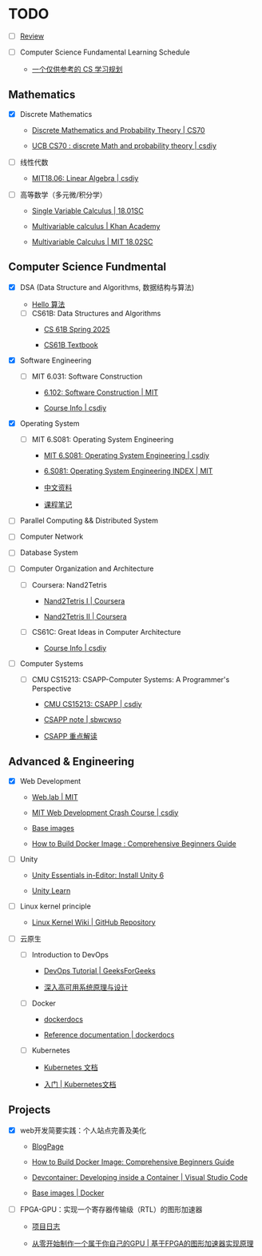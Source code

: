 # TODO

- [ ] [Review](https://github.com/virtualguard101/note/blob/main/TODO.md)

- [ ] Computer Science Fundamental Learning Schedule
    - [一个仅供参考的 CS 学习规划](https://csdiy.wiki/CS%E5%AD%A6%E4%B9%A0%E8%A7%84%E5%88%92/)

## Mathematics

- [x] Discrete Mathematics

    - [Discrete Mathematics and Probability Theory | CS70](https://www.eecs70.org/)

    - [UCB CS70 : discrete Math and probability theory | csdiy](https://csdiy.wiki/%E6%95%B0%E5%AD%A6%E8%BF%9B%E9%98%B6/CS70/)

- [ ] 线性代数

    - [MIT18.06: Linear Algebra | csdiy](https://csdiy.wiki/%E6%95%B0%E5%AD%A6%E5%9F%BA%E7%A1%80/MITLA/)

- [ ] 高等数学（多元微/积分学）
    - [Single Variable Calculus | 18.01SC](https://ocw.mit.edu/courses/18-01sc-single-variable-calculus-fall-2010/)

    - [Multivariable calculus | Khan Academy](https://www.khanacademy.org/math/multivariable-calculus)

    - [Multivariable Calculus | MIT 18.02SC](https://ocw.mit.edu/courses/18-02sc-multivariable-calculus-fall-2010/)


## Computer Science Fundmental

- [x] DSA (Data Structure and Algorithms, 数据结构与算法)
    - [Hello 算法](https://www.hello-algo.com/)

    - [ ] CS61B: Data Structures and Algorithms
        - [CS 61B Spring 2025](https://sp25.datastructur.es/)

        - [CS61B Textbook](https://cs61b-2.gitbook.io/cs61b-textbook)

- [x] Software Engineering

    - [ ] MIT 6.031: Software Construction
        - [6.102: Software Construction | MIT](https://web.mit.edu/6.102/www/sp25/)

        - [Course Info | csdiy](https://csdiy.wiki/%E8%BD%AF%E4%BB%B6%E5%B7%A5%E7%A8%8B/6031/)

- [x] Operating System

    - [ ] MIT 6.S081: Operating System Engineering
        - [MIT 6.S081: Operating System Engineering | csdiy](https://csdiy.wiki/%E6%93%8D%E4%BD%9C%E7%B3%BB%E7%BB%9F/MIT6.S081/)

        - [6.S081: Operating System Engineering INDEX | MIT](https://pdos.csail.mit.edu/6.828/2021/schedule.html)

        - [中文资料](https://xv6.dgs.zone/)

        - [课程笔记](https://mit-public-courses-cn-translatio.gitbook.io/mit6-s081)

- [ ] Parallel Computing && Distributed System

- [ ] Computer Network

- [ ] Database System

- [ ] Computer Organization and Architecture

    - [ ] Coursera: Nand2Tetris
        - [Nand2Tetris I | Coursera](https://www.coursera.org/learn/build-a-computer)

        - [Nand2Tetris II | Coursera](https://www.coursera.org/learn/nand2tetris2)

    - [ ] CS61C: Great Ideas in Computer Architecture
        - [Course Info | csdiy](https://csdiy.wiki/%E4%BD%93%E7%B3%BB%E7%BB%93%E6%9E%84/CS61C/)

- [ ] Computer Systems

    - [ ] CMU CS15213: CSAPP-Computer Systems: A Programmer's Perspective
        - [CMU CS15213: CSAPP | csdiy](https://csdiy.wiki/%E8%AE%A1%E7%AE%97%E6%9C%BA%E7%B3%BB%E7%BB%9F%E5%9F%BA%E7%A1%80/CSAPP/)

        - [CSAPP note | sbwcwso](https://note.sbwcwso.com/CSStudy/#/page/csapp)

        - [CSAPP 重点解读](https://fengmuzi2003.gitbook.io/csapp3e)


## Advanced & Engineering

- [x] Web Development
    - [Web.lab | MIT](https://web.archive.org/web/20250412024231/https://weblab.mit.edu/schedule)

    - [MIT Web Development Crash Course | csdiy](https://csdiy.wiki/Web%E5%BC%80%E5%8F%91/mitweb/)

    - [Base images](https://docs.docker.com/build/building/base-images/)

    - [How to Build Docker Image : Comprehensive Beginners Guide](https://devopscube.com/build-docker-image/)

- [ ] Unity
    - [Unity Essentials in-Editor: Install Unity 6](https://learn.unity.com/tutorial/66c39b3bedbc2a1990cb94c6?contentId=66c4ab6bedbc2a1f94eb0a93&missionId=66c4aac0edbc2a23228c872d&pathwayId=66c4af96edbc2a1604fdfba1&tab=overview)

    - [Unity Learn](https://learn.unity.com/u/68172f02edbc2a162daa2c41/?tab=activity)

- [ ] Linux kernel principle
    - [Linux Kernel Wiki | GitHub Repository](https://github.com/virtualguard101/linux_kernel_wiki)

- [ ] 云原生
    - [ ] Introduction to DevOps
        - [DevOps Tutorial | GeeksForGeeks](https://www.geeksforgeeks.org/devops-tutorial/)

        - [深入高可用系统原理与设计](https://www.thebyte.com.cn/)

        <!-- - [DevOpsBook | Github Repository](https://github.com/virtualguard101/DevOpsBook)
        (*前者SSL证书失效，暂用本地部署阅读替代*) -->

    - [ ] Docker
        - [dockerdocs](https://docs.docker.com/)

        - [Reference documentation | dockerdocs](https://docs.docker.com/reference/)

    - [ ] Kubernetes
        - [Kubernetes 文档](https://kubernetes.io/zh-cn/docs/home/)

        - [入门 | Kubernetes文档](https://kubernetes.io/zh-cn/docs/setup/)


## Projects

- [x] web开发简要实践：个人站点完善及美化
    - [BlogPage](https://blog.virtualguard101.com/2025/06/23/web/)

    - [How to Build Docker Image: Comprehensive Beginners Guide](https://devopscube.com/build-docker-image/)

    - [Devcontainer: Developing inside a Container | Visual Studio Code](https://code.visualstudio.com/docs/devcontainers/containers)

    - [Base images | Docker](https://docs.docker.com/build/building/base-images/)

- [ ] FPGA-GPU：实现一个寄存器传输级（RTL）的图形加速器
    - [项目日志](https://projects.virtualguard101.xyz/posts/gpu-researching-log/)

    - [从零开始制作一个属于你自己的GPU | 基于FPGA的图形加速器实现原理](https://zhuanlan.zhihu.com/p/714400366?utm_psn=1883987006549374851)
